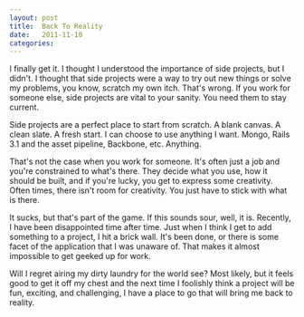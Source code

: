 ```yaml
---
layout: post
title:  Back To Reality
date:   2011-11-10
categories:
---
```


I finally get it. I thought I understood the importance of side projects, but I didn't. I thought that side projects were a way to try out new things or solve my problems, you know, scratch my own itch. That's wrong. If you work for someone else, side projects are vital to your sanity. You need them to stay current.

Side projects are a perfect place to start from scratch. A blank canvas. A clean slate. A fresh start. I can choose to use anything I want. Mongo, Rails 3.1 and the asset pipeline, Backbone, etc. Anything.

That's not the case when you work for someone. It's often just a job and you're constrained to what's there. They decide what you use, how it should be built, and if you're lucky, you get to express some creativity. Often times, there isn't room for creativity. You just have to stick with what is there.

It sucks, but that's part of the game. If this sounds sour, well, it is. Recently, I have been disappointed time after time. Just when I think I get to add something to a project, I hit a brick wall. It's been done, or there is some facet of the application that I was unaware of. That makes it almost impossible to get geeked up for work.

Will I regret airing my dirty laundry for the world see? Most likely, but it feels good to get it off my chest and the next time I foolishly think a project will be fun, exciting, and challenging, I have a place to go that will bring me back to reality.

